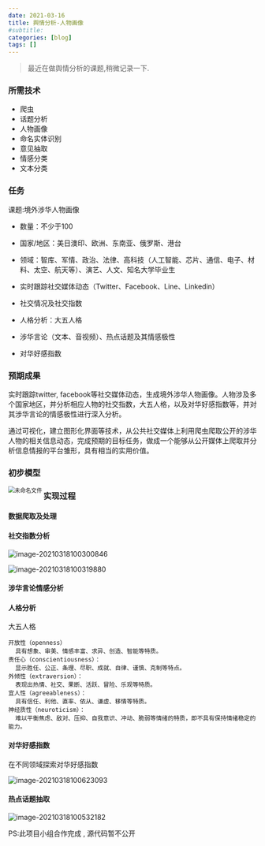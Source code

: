 ```yaml
---
date: 2021-03-16
title: 舆情分析-人物画像
#subtitle: 
categories: [blog]
tags: []
---
```


> 最近在做舆情分析的课题,稍微记录一下.
### 所需技术

* 爬虫
* 话题分析
* 人物画像
* 命名实体识别
* 意见抽取
* 情感分类
* 文本分类

### 任务

课题:境外涉华人物画像

* 数量：不少于100

* 国家/地区：美日澳印、欧洲、东南亚、俄罗斯、港台

* 领域：智库、军情、政治、法律、高科技（人工智能、芯片、通信、电子、材料、太空、航天等）、演艺、人文、知名大学毕业生

* 实时跟踪社交媒体动态（Twitter、Facebook、Line、Linkedin）

* 社交情况及社交指数

* 人格分析：大五人格

* 涉华言论（文本、音视频）、热点话题及其情感极性

* 对华好感指数

### 预期成果

实时跟踪twitter, facebook等社交媒体动态，生成境外涉华人物画像。人物涉及多个国家地区，并分析相应人物的社交指数，大五人格，以及对华好感指数等，并对其涉华言论的情感极性进行深入分析。

通过可视化，建立图形化界面等技术，从公共社交媒体上利用爬虫爬取公开的涉华人物的相关信息动态，完成预期的目标任务，做成一个能够从公开媒体上爬取并分析信息情报的平台雏形，具有相当的实用价值。

### 初步模型

<img src="https://i.loli.net/2021/03/18/uXe1no9hW6JNyDj.png" align="left" alt="未命名文件" style="zoom: 80%;" />

### 实现过程

#### 数据爬取及处理

#### 社交指数分析

![image-20210318100300846](https://i.loli.net/2021/03/18/mD2n8yhNLQdfwig.png)

![image-20210318100319880](https://i.loli.net/2021/03/18/Jl8Nrj1uORhQSF9.png)

#### 涉华言论情感分析

#### 人格分析

大五人格

```
开放性（openness）
  具有想象、审美、情感丰富、求异、创造、智能等特质。
责任心（conscientiousness）：
  显示胜任、公正、条理、尽职、成就、自律、谨慎、克制等特点。
外倾性（extraversion）：
  表现出热情、社交、果断、活跃、冒险、乐观等特质。
宜人性（agreeableness）：
  具有信任、利他、直率、依从、谦虚、移情等特质。
神经质性（neuroticism）：
  难以平衡焦虑、敌对、压抑、自我意识、冲动、脆弱等情绪的特质，即不具有保持情绪稳定的能力。
```

#### 对华好感指数

在不同领域探索对华好感指数

![image-20210318100623093](https://i.loli.net/2021/03/18/5oacYN6hOZgif8w.png)

#### 热点话题抽取

![image-20210318100532182](https://i.loli.net/2021/03/18/XBmGutHdZTwyj5K.png)

PS:此项目小组合作完成 , 源代码暂不公开